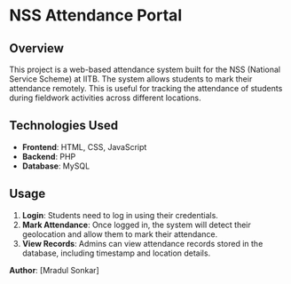 # NSS Attendance Portal

## Overview
This project is a web-based attendance system built for the NSS (National Service Scheme) at IITB. The system allows students to mark their attendance remotely. This is useful for tracking the attendance of students during fieldwork activities across different locations.

## Technologies Used
- **Frontend**: HTML, CSS, JavaScript
- **Backend**: PHP
- **Database**: MySQL

## Usage

1. **Login**: Students need to log in using their credentials.
2. **Mark Attendance**: Once logged in, the system will detect their geolocation and allow them to mark their attendance.
3. **View Records**: Admins can view attendance records stored in the database, including timestamp and location details.


**Author**: [Mradul Sonkar]
